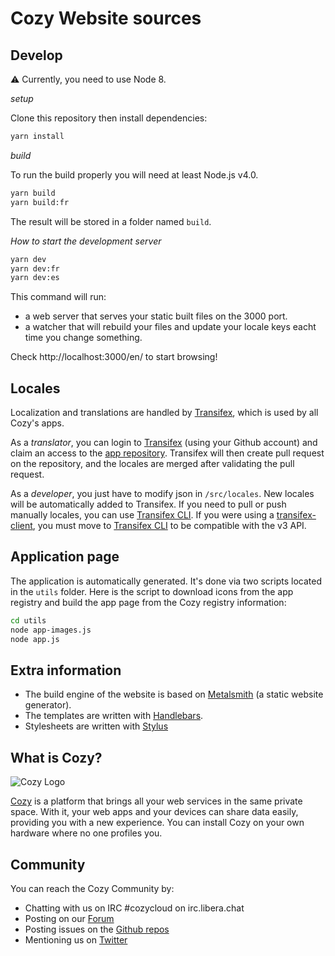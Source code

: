 # Cozy Website sources

## Develop

⚠️ Currently, you need to use Node 8.

*setup*

Clone this repository then install dependencies:

```bash
yarn install
```

*build*

To run the build properly you will need at least Node.js v4.0.

```bash
yarn build
yarn build:fr
```

The result will be stored in a folder named `build`.

*How to start the development server*

```bash
yarn dev
yarn dev:fr
yarn dev:es
```

This command will run:

* a web server that serves your static built files on the 3000 port.
* a watcher that will rebuild your files and update your locale keys eacht time you change something.

Check http://localhost:3000/en/ to start browsing!


## Locales

Localization and translations are handled by [Transifex][tx], which is used by all Cozy's apps.

As a _translator_, you can login to [Transifex][tx-signin] (using your Github account) and claim an access to the [app repository][tx-app]. Transifex will then create pull request on the repository, and the locales are merged after validating the pull request.

As a _developer_, you just have to modify json in `/src/locales`. New locales will be automatically added to Transifex. If you need to pull or push manually locales, you can use [Transifex CLI](tx-cli). If you were using a [transifex-client](tx-client), you must move to [Transifex CLI](tx-cli) to be compatible with the v3 API.

## Application page

The application is automatically generated. It's done via two scripts located
in the `utils` folder. Here is the script to download icons from the app
registry and build the app page from the Cozy registry information:

```bash
cd utils
node app-images.js
node app.js
```

## Extra information

* The build engine of the website is based on [Metalsmith](http://metalsmith.io/) (a static website generator).
* The templates are written with [Handlebars](http://handlebarsjs.com/).
* Stylesheets are written with [Stylus](http://stylus-lang.com/)


## What is Cozy?

![Cozy
Logo](https://raw.github.com/cozy/cozy-setup/gh-pages/assets/images/happycloud.png)

[Cozy](http://cozy.io) is a platform that brings all your web services in the
same private space.  With it, your web apps and your devices can share data
easily, providing you with a new experience. You can install Cozy on your own
hardware where no one profiles you.

## Community

You can reach the Cozy Community by:

* Chatting with us on IRC #cozycloud on irc.libera.chat
* Posting on our [Forum](https://forum.cozy.io/)
* Posting issues on the [Github repos](https://github.com/cozy/)
* Mentioning us on [Twitter](http://twitter.com/cozycloud)

[tx]: https://www.transifex.com/cozy/
[tx-signin]: https://www.transifex.com/signin/
[tx-app]: https://www.transifex.com/cozy/cozy-site/dashboard/
[tx-cli]: https://developers.transifex.com/docs/cli
[tx-client]: https://github.com/transifex/transifex-client
